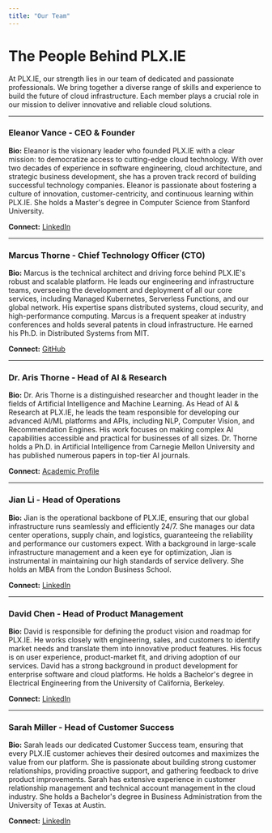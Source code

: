 ```yaml
---
title: "Our Team"
---
```


# The People Behind PLX.IE

At PLX.IE, our strength lies in our team of dedicated and passionate professionals. We bring together a diverse range of skills and experience to build the future of cloud infrastructure. Each member plays a crucial role in our mission to deliver innovative and reliable cloud solutions.

---

### **Eleanor Vance** - CEO & Founder

**Bio:** Eleanor is the visionary leader who founded PLX.IE with a clear mission: to democratize access to cutting-edge cloud technology. With over two decades of experience in software engineering, cloud architecture, and strategic business development, she has a proven track record of building successful technology companies. Eleanor is passionate about fostering a culture of innovation, customer-centricity, and continuous learning within PLX.IE. She holds a Master's degree in Computer Science from Stanford University.

**Connect:** [LinkedIn](https://www.linkedin.com/in/eleanorvance-placeholder)

---

### **Marcus Thorne** - Chief Technology Officer (CTO)

**Bio:** Marcus is the technical architect and driving force behind PLX.IE's robust and scalable platform. He leads our engineering and infrastructure teams, overseeing the development and deployment of all our core services, including Managed Kubernetes, Serverless Functions, and our global network. His expertise spans distributed systems, cloud security, and high-performance computing. Marcus is a frequent speaker at industry conferences and holds several patents in cloud infrastructure. He earned his Ph.D. in Distributed Systems from MIT.

**Connect:** [GitHub](https://github.com/marcusthorne-placeholder)

---

### **Dr. Aris Thorne** - Head of AI & Research

**Bio:** Dr. Aris Thorne is a distinguished researcher and thought leader in the fields of Artificial Intelligence and Machine Learning. As Head of AI & Research at PLX.IE, he leads the team responsible for developing our advanced AI/ML platforms and APIs, including NLP, Computer Vision, and Recommendation Engines. His work focuses on making complex AI capabilities accessible and practical for businesses of all sizes. Dr. Thorne holds a Ph.D. in Artificial Intelligence from Carnegie Mellon University and has published numerous papers in top-tier AI journals.

**Connect:** [Academic Profile](https://scholar.google.com/citations?user=placeholder)

---

### **Jian Li** - Head of Operations

**Bio:** Jian is the operational backbone of PLX.IE, ensuring that our global infrastructure runs seamlessly and efficiently 24/7. She manages our data center operations, supply chain, and logistics, guaranteeing the reliability and performance our customers expect. With a background in large-scale infrastructure management and a keen eye for optimization, Jian is instrumental in maintaining our high standards of service delivery. She holds an MBA from the London Business School.

**Connect:** [LinkedIn](https://www.linkedin.com/in/jianli-placeholder)

---

### **David Chen** - Head of Product Management

**Bio:** David is responsible for defining the product vision and roadmap for PLX.IE. He works closely with engineering, sales, and customers to identify market needs and translate them into innovative product features. His focus is on user experience, product-market fit, and driving adoption of our services. David has a strong background in product development for enterprise software and cloud platforms. He holds a Bachelor's degree in Electrical Engineering from the University of California, Berkeley.

**Connect:** [LinkedIn](https://www.linkedin.com/in/davidchen-placeholder)

---

### **Sarah Miller** - Head of Customer Success

**Bio:** Sarah leads our dedicated Customer Success team, ensuring that every PLX.IE customer achieves their desired outcomes and maximizes the value from our platform. She is passionate about building strong customer relationships, providing proactive support, and gathering feedback to drive product improvements. Sarah has extensive experience in customer relationship management and technical account management in the cloud industry. She holds a Bachelor's degree in Business Administration from the University of Texas at Austin.

**Connect:** [LinkedIn](https://www.linkedin.com/in/sarahmiller-placeholder)